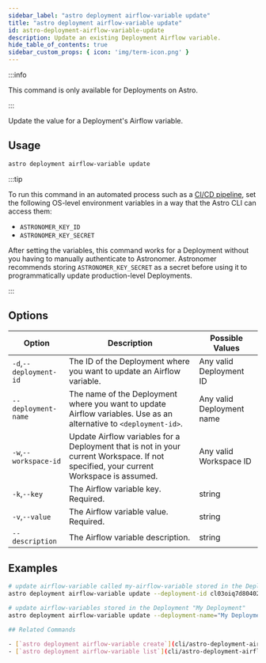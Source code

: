 ```yaml
---
sidebar_label: "astro deployment airflow-variable update"
title: "astro deployment airflow-variable update"
id: astro-deployment-airflow-variable-update
description: Update an existing Deployment Airflow variable.
hide_table_of_contents: true
sidebar_custom_props: { icon: 'img/term-icon.png' }
---
```


:::info

This command is only available for Deployments on Astro.

:::

Update the value for a Deployment's Airflow variable.

## Usage

```sh
astro deployment airflow-variable update
```

:::tip

To run this command in an automated process such as a [CI/CD pipeline](set-up-ci-cd.md), set the following OS-level environment variables in a way that the Astro CLI can access them:

- `ASTRONOMER_KEY_ID`
- `ASTRONOMER_KEY_SECRET`

After setting the variables, this command works for a Deployment without you having to manually authenticate to Astronomer. Astronomer recommends storing `ASTRONOMER_KEY_SECRET` as a secret before using it to programmatically update production-level Deployments.

:::

## Options

| Option                         | Description                                                                            | Possible Values                                                                |
| ------------------------------ | -------------------------------------------------------------------------------------- | ------------------------------------------------------------------------------ |
| `-d`,`--deployment-id`           |    The ID of the Deployment where you want to update an Airflow variable.                                           | Any valid Deployment ID |
| `--deployment-name` | The name of the Deployment where you want to update Airflow variables. Use as an alternative to `<deployment-id>`. | Any valid Deployment name                                            |
| `-w`,`--workspace-id`          | Update Airflow variables for a Deployment that is not in your current Workspace. If not specified, your current Workspace is assumed.          | Any valid Workspace ID                                                         |
| `-k`,`--key`          | The Airflow variable key. Required.          | string                                                         |
| `-v`,`--value`          | The Airflow variable value. Required.           | string                                                         |
| `--description`          | The Airflow variable description.          | string                                                         |

## Examples

```bash
# update airflow-variable called my-airflow-variable stored in the Deployment with an ID of cl03oiq7d80402nwn7fsl3dmv
astro deployment airflow-variable update --deployment-id cl03oiq7d80402nwn7fsl3dmv --key my-variable ---value VAR

# update airflow-variables stored in the Deployment "My Deployment"
astro deployment airflow-variable update --deployment-name="My Deployment" --key my-variable ---value VAR

## Related Commands

- [`astro deployment airflow-variable create`](cli/astro-deployment-airflow-variable-create.md)
- [`astro deployment airflow-variable list`](cli/astro-deployment-airflow-variable-list.md)
